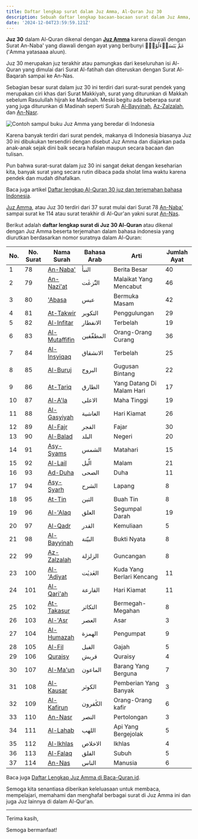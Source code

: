 ```yaml
---
title: Daftar lengkap surat dalam Juz Amma, Al-Quran Juz 30
description: Sebuah daftar lengkap bacaan-bacaan surat dalam Juz Amma, Al-Quran Juz 30 beserta terjemahan dan tafsir dalam bahasa Indonesia
date: '2024-12-04T23:59:59.121Z'
---
```


**Juz 30** dalam Al-Quran dikenal dengan **[Juz Amma](https://www.baca-quran.id/juz-amma/)** karena diawali dengan Surat An-Naba' yang diawali dengan ayat yang berbunyi عَمَّ يَتَسَاۤءَلُوْنَۚ ('Amma yatasaaa aluun).

Juz 30 merupakan juz terakhir atau pamungkas dari keseluruhan isi Al-Quran yang dimulai dari Surat Al-fatihah dan diteruskan dengan Surat Al-Baqarah sampai ke An-Nas.

Sebagian besar surat dalam juz 30 ini terdiri dari surat-surat pendek yang merupakan ciri khas dari Surat Makkiyah, surat yang diturunkan di Makkah sebelum Rasulullah hijrah ke Madinah.
Meski begitu ada beberapa surat yang juga diturunkan di Madinah seperti Surah [Al-Bayyinah](https://www.baca-quran.id/surah/98/), [Az-Zalzalah](https://www.baca-quran.id/surah/99/), dan [An-Nasr](https://www.baca-quran.id/surah/110/).

![Contoh sampul buku Juz Amma yang beredar di Indonesia](juz-amma.jpg)

Karena banyak terdiri dari surat pendek, makanya di Indonesia biasanya Juz 30 ini dibukukan tersendiri dengan disebut Juz Amma dan diajarkan pada anak-anak sejak dini baik secara hafalan maupun secara bacaan dan tulisan.

Pun bahwa surat-surat dalam juz 30 ini sangat dekat dengan keseharian kita, banyak surat yang secara rutin dibaca pada sholat lima waktu karena pendek dan mudah dihafalkan.

Baca juga artikel [Daftar lengkap Al-Quran 30 juz dan terjemahan bahasa Indonesia](/2020-06-14-daftar-lengkap-surat-alquran-30-juz-dan-terjemahan-bahasa-indonesia/).

[Juz Amma](https://www.baca-quran.id/juz-amma/), atau Juz 30 terdiri dari 37 surat mulai dari Surat 78 [An-Naba'](https://www.baca-quran.id/surah/78/) sampai surat ke 114 atau surat terakhir di Al-Qur'an yakni surat [An-Nas](https://www.baca-quran.id/surah/114/).

Berikut adalah **daftar lengkap surat di Juz 30 Al-Quran** atau dikenal dengan Juz Amma beserta terjemahan dalam bahasa indonesia yang diurutkan berdasarkan nomor suratnya dalam Al-Quran:

| No. | No. Surat | Nama Surah                                     | Bahasa Arab | Arti                      | Jumlah Ayat |
| --- | --------- | ---------------------------------------------- | ----------- | ------------------------- | ----------- |
| 1   | 78        | [An-Naba'](https://www.baca-quran.id/surah/78/)      | النبأ       | Berita Besar              | 40          |
| 2   | 79        | [An-Nazi'at](https://www.baca-quran.id/surah/79/)    | النّٰزعٰت   | Malaikat Yang Mencabut    | 46          |
| 3   | 80        | ['Abasa](https://www.baca-quran.id/surah/80/)        | عبس         | Bermuka Masam             | 42          |
| 4   | 81        | [At-Takwir](https://www.baca-quran.id/surah/81/)     | التكوير     | Penggulungan              | 29          |
| 5   | 82        | [Al-Infitar](https://www.baca-quran.id/surah/82/)    | الانفطار    | Terbelah                  | 19          |
| 6   | 83        | [Al-Mutaffifin](https://www.baca-quran.id/surah/83/) | المطفّفين   | Orang-Orang Curang        | 36          |
| 7   | 84        | [Al-Insyiqaq](https://www.baca-quran.id/surah/84/)   | الانشقاق    | Terbelah                  | 25          |
| 8   | 85        | [Al-Buruj](https://www.baca-quran.id/surah/85/)      | البروج      | Gugusan Bintang           | 22          |
| 9   | 86        | [At-Tariq](https://www.baca-quran.id/surah/86/)      | الطارق      | Yang Datang Di Malam Hari | 17          |
| 10  | 87        | [Al-A'la](https://www.baca-quran.id/surah/87/)       | الاعلى      | Maha Tinggi               | 19          |
| 11  | 88        | [Al-Gasyiyah](https://www.baca-quran.id/surah/88/)   | الغاشية     | Hari Kiamat               | 26          |
| 12  | 89        | [Al-Fajr](https://www.baca-quran.id/surah/89/)       | الفجر       | Fajar                     | 30          |
| 13  | 90        | [Al-Balad](https://www.baca-quran.id/surah/90/)      | البلد       | Negeri                    | 20          |
| 14  | 91        | [Asy-Syams](https://www.baca-quran.id/surah/91/)     | الشمس       | Matahari                  | 15          |
| 15  | 92        | [Al-Lail](https://www.baca-quran.id/surah/92/)       | الّيل       | Malam                     | 21          |
| 16  | 93        | [Ad-Duha](https://www.baca-quran.id/surah/93/)       | الضحى       | Duha                      | 11          |
| 17  | 94        | [Asy-Syarh](https://www.baca-quran.id/surah/94/)     | الشرح       | Lapang                    | 8           |
| 18  | 95        | [At-Tin](https://www.baca-quran.id/surah/95/)        | التين       | Buah Tin                  | 8           |
| 19  | 96        | [Al-'Alaq](https://www.baca-quran.id/surah/96/)      | العلق       | Segumpal Darah            | 19          |
| 20  | 97        | [Al-Qadr](https://www.baca-quran.id/surah/97/)       | القدر       | Kemuliaan                 | 5           |
| 21  | 98        | [Al-Bayyinah](https://www.baca-quran.id/surah/98/)   | البيّنة     | Bukti Nyata               | 8           |
| 22  | 99        | [Az-Zalzalah](https://www.baca-quran.id/surah/99/)   | الزلزلة     | Guncangan                 | 8           |
| 23  | 100       | [Al-'Adiyat](https://www.baca-quran.id/surah/100/)   | العٰديٰت    | Kuda Yang Berlari Kencang | 11          |
| 24  | 101       | [Al-Qari'ah](https://www.baca-quran.id/surah/101/)   | القارعة     | Hari Kiamat               | 11          |
| 25  | 102       | [At-Takasur](https://www.baca-quran.id/surah/102/)   | التكاثر     | Bermegah-Megahan          | 8           |
| 26  | 103       | [Al-'Asr](https://www.baca-quran.id/surah/103/)      | العصر       | Asar                      | 3           |
| 27  | 104       | [Al-Humazah](https://www.baca-quran.id/surah/104/)   | الهمزة      | Pengumpat                 | 9           |
| 28  | 105       | [Al-Fil](https://www.baca-quran.id/surah/105/)       | الفيل       | Gajah                     | 5           |
| 29  | 106       | [Quraisy](https://www.baca-quran.id/surah/106/)      | قريش        | Quraisy                   | 4           |
| 30  | 107       | [Al-Ma'un](https://www.baca-quran.id/surah/107/)     | الماعون     | Barang Yang Berguna       | 7           |
| 31  | 108       | [Al-Kausar](https://www.baca-quran.id/surah/108/)    | الكوثر      | Pemberian Yang Banyak     | 3           |
| 32  | 109       | [Al-Kafirun](https://www.baca-quran.id/surah/109/)   | الكٰفرون    | Orang-Orang kafir         | 6           |
| 33  | 110       | [An-Nasr](https://www.baca-quran.id/surah/110/)      | النصر       | Pertolongan               | 3           |
| 34  | 111       | [Al-Lahab](https://www.baca-quran.id/surah/111/)     | اللهب       | Api Yang Bergejolak       | 5           |
| 35  | 112       | [Al-Ikhlas](https://www.baca-quran.id/surah/112/)    | الاخلاص     | Ikhlas                    | 4           |
| 36  | 113       | [Al-Falaq](https://www.baca-quran.id/surah/113/)     | الفلق       | Subuh                     | 5           |
| 37  | 114       | [An-Nas](https://www.baca-quran.id/surah/114/)       | الناس       | Manusia                   | 6           |

Baca juga [Daftar Lengkap Juz Amma di Baca-Quran.id](https://www.baca-quran.id/juz-amma/).

Semoga kita senantiasa diberikan keleluasaan untuk membaca, mempelajari, memahami dan menghafal berbagai surat di Juz Amma ini dan juga Juz lainnya di dalam Al-Qur'an.

---

Terima kasih,

Semoga bermanfaat!
